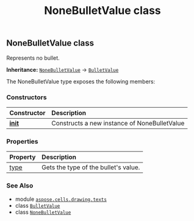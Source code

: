 ﻿---
title: NoneBulletValue class
second_title: Aspose.Cells for Python via .NET API References
description: 
type: docs
weight: 60
url: /aspose.cells.drawing.texts/nonebulletvalue/
is_root: false
---

## NoneBulletValue class

Represents no bullet.



**Inheritance:** [`NoneBulletValue`](/cells/python-net/aspose.cells.drawing.texts/nonebulletvalue) → 
[`BulletValue`](/cells/python-net/aspose.cells.drawing.texts/bulletvalue)



The NoneBulletValue type exposes the following members:

### Constructors
| Constructor | Description |
| :- | :- |
| [__init__](/cells/python-net/aspose.cells.drawing.texts/nonebulletvalue/__init__/#) | Constructs a new instance of NoneBulletValue |


### Properties
| Property | Description |
| :- | :- |
| [type](/cells/python-net/aspose.cells.drawing.texts/nonebulletvalue/type) | Gets the type of the bullet's value. |



### See Also
* module [`aspose.cells.drawing.texts`](..)
* class [`BulletValue`](/cells/python-net/aspose.cells.drawing.texts/bulletvalue)
* class [`NoneBulletValue`](/cells/python-net/aspose.cells.drawing.texts/nonebulletvalue)
